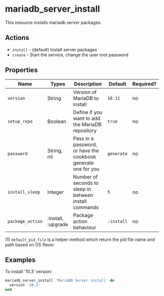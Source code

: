 # mariadb_server_install

This resource installs mariadb server packages.

## Actions

- `install` - (default) Install server packages
- `create`  - Start the service, change the user root password

## Properties

Name                            | Types             | Description                                                   | Default                                   | Required?
------------------------------- | ----------------- | ------------------------------------------------------------- | ----------------------------------------- | ---------
`version`                       | String            | Version of MariaDB to install                                 | `10.11`                                   | no
`setup_repo`                    | Boolean           | Define if you want to add the MariaDB repository              | `true`                                    | no
`password`                      | String, nil       | Pass in a password, or have the cookbook generate one for you | `generate`                                | no
`install_sleep`                 | Integer           | Number of seconds to sleep in between install commands        | `5`                                       | no
`package_action`                | :install, :upgrade| Package action behaviour                                      | `:install`                                | no

(1) `default_pid_file` is a helper method which return the pid file name and path based on OS flavor

## Examples

To install '10.3' version:

```ruby
mariadb_server_install 'MariaDB Server install' do
  version '10.3'
end
```
